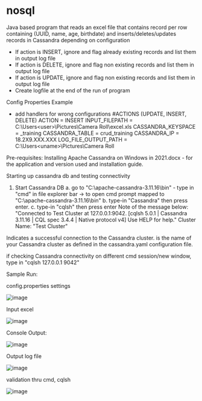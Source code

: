 # nosql
Java based program that reads an excel file that contains record per row containing 
(UUID, name, age, birthdate) and inserts/deletes/updates records in Cassandra depending on configuration
- If action is INSERT, ignore and flag already existing records and list them in output log file
- If action is DELETE, ignore and flag non existing records and list them in output log file
- If action is UPDATE, ignore and flag non existing records and list them in output log file
- Create logfile at the end of the run of program

Config Properties Example
* add handlers for wrong configurations
#ACTIONS (UPDATE, INSERT, DELETE)
ACTION = INSERT
INPUT_FILEPATH = C:\Users\<user>\Pictures\Camera Roll\excel.xls
CASSANDRA_KEYSPACE = <user>_training
CASSANDRA_TABLE = crud_training
CASSANDRA_IP = 18.2X9.XXX.XXX
LOG_FILE_OUTPUT_PATH = C:\Users\<uname>\Pictures\Camera Roll

Pre-requisites:
Installing Apache Cassandra on Windows in 2021.docx - for the application and version used and installation guide.

Starting up cassandra db and testing connectivity
1. Start Cassandra DB
a. go to "C:\apache-cassandra-3.11.16\bin" - type in "cmd" in file explorer bar 
	-> to open cmd prompt mapped to "C:\apache-cassandra-3.11.16\bin"
b. type-in "Cassandra" then press enter.
c. type-in "cqlsh" then press enter
Note of the message below: 
"Connected to Test Cluster at 127.0.0.1:9042.
[cqlsh 5.0.1 | Cassandra 3.11.16 | CQL spec 3.4.4 | Native protocol v4]
Use HELP for help."
Cluster Name: "Test Cluster"

Indicates a successful connection to the Cassandra cluster.
<Cluster Name> is the name of your Cassandra cluster as defined in the cassandra.yaml configuration file.

if checking Cassandra connectivity on different cmd session/new window, type in "cqlsh 127.0.0.1 9042"



Sample Run:

config.properties settings

![image](https://github.com/user-attachments/assets/356394de-69aa-435e-a0b4-eadb96ed23dc)


Input excel

![image](https://github.com/user-attachments/assets/2fe4cb96-d39f-4b0b-9434-0cc49628467e)


Console Output:

![image](https://github.com/user-attachments/assets/c0c6c308-1b19-4722-856c-f41582869531)

Output log file

![image](https://github.com/user-attachments/assets/dad5ceaf-108a-4929-a8fd-dee877ba7c30)

validation thru cmd, cqlsh

![image](https://github.com/user-attachments/assets/85fb7689-4e20-4c5c-93d7-8c56d5e53e54)


